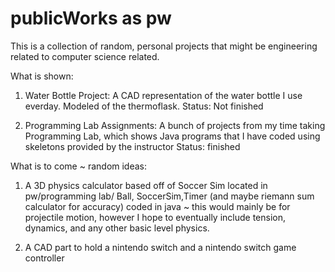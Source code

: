 # publicWorks as pw
This is a collection of random, personal projects that might be engineering related to computer science related.

What is shown:

1. Water Bottle Project: A CAD representation of the water bottle I use everday. Modeled of the thermoflask.
Status: Not finished 

2. Programming Lab Assignments: A bunch of projects from my time taking Programming Lab, which shows Java programs that I have coded using skeletons provided by the instructor
Status: finished


What is to come ~ random ideas:

1. A 3D physics calculator based off of Soccer Sim located in pw/programming lab/ Ball, SoccerSim,Timer (and maybe riemann sum calculator for accuracy) coded in java
 ~ this would mainly be for projectile motion, however I hope to eventually include tension, dynamics, and any other basic level physics.
 
2. A CAD part to hold a nintendo switch and a nintendo switch game controller

